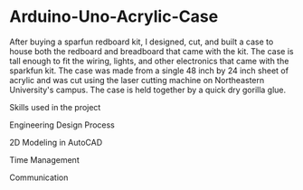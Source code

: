 # Arduino-Uno-Acrylic-Case
After buying a sparfun redboard kit, I designed, cut, and built a case to house both the redboard and breadboard that came with the kit. The case is tall enough to fit the wiring, lights, and other electronics that came with the sparkfun kit. The case was made from a single 48 inch by 24 inch sheet of acrylic and was cut using the laser cutting machine on Northeastern University's campus. The case is held together by a quick dry gorilla glue. 

Skills used in the project
  
  Engineering Design Process
  
  2D Modeling in AutoCAD
  
  Time Management
  
  Communication
  
